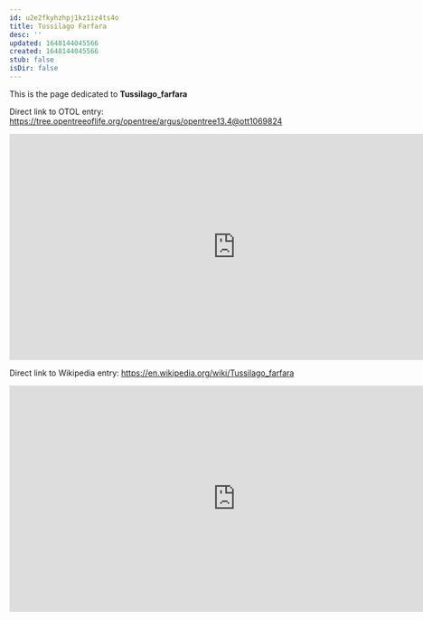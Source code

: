 ```yaml
---
id: u2e2fkyhzhpj1kz1iz4ts4o
title: Tussilago Farfara
desc: ''
updated: 1648144045566
created: 1648144045566
stub: false
isDir: false
---
```

This is the page dedicated to **Tussilago_farfara**


Direct link to OTOL entry: https://tree.opentreeoflife.org/opentree/argus/opentree13.4@ott1069824



<html>
    <body>
    <iframe src="https://tree.opentreeoflife.org/opentree/argus/opentree13.4@ott1069824"
    width="800" height="400" frameborder="0" allowfullscreen> </iframe>
    </body>
</html>
    


Direct link to Wikipedia entry: https://en.wikipedia.org/wiki/Tussilago_farfara



<html>
    <body>
    <iframe src="https://en.wikipedia.org/wiki/Tussilago_farfara"
    width="800" height="400" frameborder="0" allowfullscreen> </iframe>
    </body>
</html>
    
